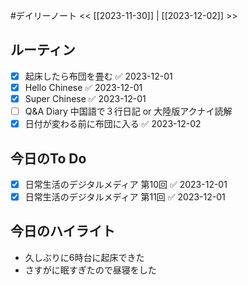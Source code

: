 #デイリーノート
<< [[2023-11-30]] | [[2023-12-02]] >>
## ルーティン
- [x] 起床したら布団を畳む ✅ 2023-12-01
- [x] Hello Chinese ✅ 2023-12-01
- [x] Super Chinese ✅ 2023-12-01
- [ ] Q&A Diary 中国語で３行日記 or 大陸版アクナイ読解
- [x] 日付が変わる前に布団に入る ✅ 2023-12-02
## 今日のTo Do
- [x] 日常生活のデジタルメディア 第10回 ✅ 2023-12-01
- [x] 日常生活のデジタルメディア 第11回 ✅ 2023-12-01
## 今日のハイライト
- 久しぶりに6時台に起床できた
- さすがに眠すぎたので昼寝をした
